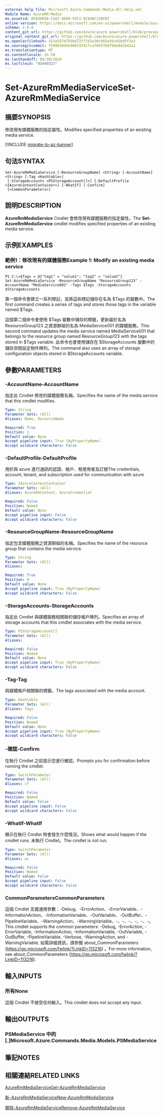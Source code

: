 ```yaml
---
external help file: Microsoft.Azure.Commands.Media.dll-Help.xml
Module Name: AzureRM.Media
ms.assetid: 0FA49058-F3A7-4ED9-93F2-0C84BC130FB7
online version: https://docs.microsoft.com/en-us/powershell/module/azurerm.media/set-azurermmediaservice
schema: 2.0.0
content_git_url: https://github.com/Azure/azure-powershell/blob/preview/src/ResourceManager/Media/Commands.Media/help/Set-AzureRmMediaService.md
original_content_git_url: https://github.com/Azure/azure-powershell/blob/preview/src/ResourceManager/Media/Commands.Media/help/Set-AzureRmMediaService.md
ms.openlocfilehash: 413a357d793bd72ff7d1e30cb65e56cb5bd5f3a3
ms.sourcegitcommit: f599b50d5e980197d1fca769378df90a842b42a1
ms.translationtype: MT
ms.contentlocale: zh-TW
ms.lasthandoff: 08/20/2020
ms.locfileid: "93449323"
---
```

# <span data-ttu-id="15c3d-101">Set-AzureRmMediaService</span><span class="sxs-lookup"><span data-stu-id="15c3d-101">Set-AzureRmMediaService</span></span>

## <span data-ttu-id="15c3d-102">摘要</span><span class="sxs-lookup"><span data-stu-id="15c3d-102">SYNOPSIS</span></span>
<span data-ttu-id="15c3d-103">修改現有媒體服務的指定屬性。</span><span class="sxs-lookup"><span data-stu-id="15c3d-103">Modifies specified properties of an existing media service.</span></span>

[!INCLUDE [migrate-to-az-banner](../../includes/migrate-to-az-banner.md)]

## <span data-ttu-id="15c3d-104">句法</span><span class="sxs-lookup"><span data-stu-id="15c3d-104">SYNTAX</span></span>

```
Set-AzureRmMediaService [-ResourceGroupName] <String> [-AccountName] <String> [-Tag <Hashtable>]
 [-StorageAccounts <PSStorageAccount[]>] [-DefaultProfile <IAzureContextContainer>] [-WhatIf] [-Confirm]
 [<CommonParameters>]
```

## <span data-ttu-id="15c3d-105">說明</span><span class="sxs-lookup"><span data-stu-id="15c3d-105">DESCRIPTION</span></span>
<span data-ttu-id="15c3d-106">**AzureRmMediaService** Cmdlet 會修改現有媒體服務的指定屬性。</span><span class="sxs-lookup"><span data-stu-id="15c3d-106">The **Set-AzureRmMediaService** cmdlet modifies specified properties of an existing media service.</span></span>

## <span data-ttu-id="15c3d-107">示例</span><span class="sxs-lookup"><span data-stu-id="15c3d-107">EXAMPLES</span></span>

### <span data-ttu-id="15c3d-108">範例1：修改現有的媒體服務</span><span class="sxs-lookup"><span data-stu-id="15c3d-108">Example 1: Modify an existing media service</span></span>
```
PS C:\>$Tags = @{"tag1" = "value1"; "tag2" = "value2"}
Set-AzureRmMediaService -ResourceGroupName "ResourceGroup123" -AccountName "MediaService001" -Tags $Tags -StorageAccounts $StorageAccounts
```

<span data-ttu-id="15c3d-109">第一個命令會建立一系列標記，並將這些標記儲存在名為 $Tags 的變數中。</span><span class="sxs-lookup"><span data-stu-id="15c3d-109">The first command creates a series of tags and stores those tags in the variable named $Tags.</span></span>

<span data-ttu-id="15c3d-110">這個第二個命令會使用 $Tags 變數中儲存的標籤，更新屬於名為 ResourceGroup123 之資源群組的名為 MediaService001 的媒體服務。</span><span class="sxs-lookup"><span data-stu-id="15c3d-110">This second command updates the media service named MediaService001 that belongs to the resource group named ResourceGroup123 with the tags stored in $Tags variable.</span></span>
<span data-ttu-id="15c3d-111">此命令也會使用儲存在 $StorageAccounts 變數中的儲存空間設定物件陣列。</span><span class="sxs-lookup"><span data-stu-id="15c3d-111">The command also uses an array of storage configuration objects stored in $StorageAccounts variable.</span></span>

## <span data-ttu-id="15c3d-112">參數</span><span class="sxs-lookup"><span data-stu-id="15c3d-112">PARAMETERS</span></span>

### <span data-ttu-id="15c3d-113">-AccountName</span><span class="sxs-lookup"><span data-stu-id="15c3d-113">-AccountName</span></span>
<span data-ttu-id="15c3d-114">指定此 Cmdlet 修改的媒體服務名稱。</span><span class="sxs-lookup"><span data-stu-id="15c3d-114">Specifies the name of the media service that this cmdlet modifies.</span></span>

```yaml
Type: String
Parameter Sets: (All)
Aliases: Name, ResourceName

Required: True
Position: 1
Default value: None
Accept pipeline input: True (ByPropertyName)
Accept wildcard characters: False
```

### <span data-ttu-id="15c3d-115">-DefaultProfile</span><span class="sxs-lookup"><span data-stu-id="15c3d-115">-DefaultProfile</span></span>
<span data-ttu-id="15c3d-116">用於與 azure 進行通訊的認證、帳戶、租使用者及訂閱</span><span class="sxs-lookup"><span data-stu-id="15c3d-116">The credentials, account, tenant, and subscription used for communication with azure</span></span>

```yaml
Type: IAzureContextContainer
Parameter Sets: (All)
Aliases: AzureRmContext, AzureCredential

Required: False
Position: Named
Default value: None
Accept pipeline input: False
Accept wildcard characters: False
```

### <span data-ttu-id="15c3d-117">-ResourceGroupName</span><span class="sxs-lookup"><span data-stu-id="15c3d-117">-ResourceGroupName</span></span>
<span data-ttu-id="15c3d-118">指定包含媒體服務之資源群組的名稱。</span><span class="sxs-lookup"><span data-stu-id="15c3d-118">Specifies the name of the resource group that contains the media service.</span></span>

```yaml
Type: String
Parameter Sets: (All)
Aliases:

Required: True
Position: 0
Default value: None
Accept pipeline input: True (ByPropertyName)
Accept wildcard characters: False
```

### <span data-ttu-id="15c3d-119">-StorageAccounts</span><span class="sxs-lookup"><span data-stu-id="15c3d-119">-StorageAccounts</span></span>
<span data-ttu-id="15c3d-120">指定此 Cmdlet 與媒體服務相關聯的儲存帳戶陣列。</span><span class="sxs-lookup"><span data-stu-id="15c3d-120">Specifies an array of storage accounts that this cmdlet associates with the media service.</span></span>

```yaml
Type: PSStorageAccount[]
Parameter Sets: (All)
Aliases:

Required: False
Position: Named
Default value: None
Accept pipeline input: True (ByPropertyName)
Accept wildcard characters: False
```

### <span data-ttu-id="15c3d-121">-Tag</span><span class="sxs-lookup"><span data-stu-id="15c3d-121">-Tag</span></span>
<span data-ttu-id="15c3d-122">與媒體帳戶相關聯的標籤。</span><span class="sxs-lookup"><span data-stu-id="15c3d-122">The tags associated with the media account.</span></span>

```yaml
Type: Hashtable
Parameter Sets: (All)
Aliases: Tags

Required: False
Position: Named
Default value: None
Accept pipeline input: True (ByPropertyName)
Accept wildcard characters: False
```

### <span data-ttu-id="15c3d-123">-確認</span><span class="sxs-lookup"><span data-stu-id="15c3d-123">-Confirm</span></span>
<span data-ttu-id="15c3d-124">在執行 Cmdlet 之前提示您進行確認。</span><span class="sxs-lookup"><span data-stu-id="15c3d-124">Prompts you for confirmation before running the cmdlet.</span></span>

```yaml
Type: SwitchParameter
Parameter Sets: (All)
Aliases: cf

Required: False
Position: Named
Default value: False
Accept pipeline input: False
Accept wildcard characters: False
```

### <span data-ttu-id="15c3d-125">-WhatIf</span><span class="sxs-lookup"><span data-stu-id="15c3d-125">-WhatIf</span></span>
<span data-ttu-id="15c3d-126">顯示在執行 Cmdlet 時會發生什麼情況。</span><span class="sxs-lookup"><span data-stu-id="15c3d-126">Shows what would happen if the cmdlet runs.</span></span>
<span data-ttu-id="15c3d-127">未執行 Cmdlet。</span><span class="sxs-lookup"><span data-stu-id="15c3d-127">The cmdlet is not run.</span></span>

```yaml
Type: SwitchParameter
Parameter Sets: (All)
Aliases: wi

Required: False
Position: Named
Default value: False
Accept pipeline input: False
Accept wildcard characters: False
```

### <span data-ttu-id="15c3d-128">CommonParameters</span><span class="sxs-lookup"><span data-stu-id="15c3d-128">CommonParameters</span></span>
<span data-ttu-id="15c3d-129">這個 Cmdlet 支援通用參數：-Debug、-ErrorAction、-ErrorVariable、-InformationAction、-InformationVariable、-OutVariable、-OutBuffer、-PipelineVariable、-WarningAction、-WarningVariable、-、-、-、-、-、-。</span><span class="sxs-lookup"><span data-stu-id="15c3d-129">This cmdlet supports the common parameters: -Debug, -ErrorAction, -ErrorVariable, -InformationAction, -InformationVariable, -OutVariable, -OutBuffer, -PipelineVariable, -Verbose, -WarningAction, and -WarningVariable.</span></span> <span data-ttu-id="15c3d-130">如需詳細資訊，請參閱 about_CommonParameters (https://go.microsoft.com/fwlink/?LinkID=113216) 。</span><span class="sxs-lookup"><span data-stu-id="15c3d-130">For more information, see about_CommonParameters (https://go.microsoft.com/fwlink/?LinkID=113216).</span></span>

## <span data-ttu-id="15c3d-131">輸入</span><span class="sxs-lookup"><span data-stu-id="15c3d-131">INPUTS</span></span>

### <span data-ttu-id="15c3d-132">所有</span><span class="sxs-lookup"><span data-stu-id="15c3d-132">None</span></span>
<span data-ttu-id="15c3d-133">這個 Cmdlet 不接受任何輸入。</span><span class="sxs-lookup"><span data-stu-id="15c3d-133">This cmdlet does not accept any input.</span></span>

## <span data-ttu-id="15c3d-134">輸出</span><span class="sxs-lookup"><span data-stu-id="15c3d-134">OUTPUTS</span></span>

### <span data-ttu-id="15c3d-135">PSMediaService 中的 [.]</span><span class="sxs-lookup"><span data-stu-id="15c3d-135">Microsoft.Azure.Commands.Media.Models.PSMediaService</span></span>

## <span data-ttu-id="15c3d-136">筆記</span><span class="sxs-lookup"><span data-stu-id="15c3d-136">NOTES</span></span>

## <span data-ttu-id="15c3d-137">相關連結</span><span class="sxs-lookup"><span data-stu-id="15c3d-137">RELATED LINKS</span></span>

[<span data-ttu-id="15c3d-138">AzureRmMediaService</span><span class="sxs-lookup"><span data-stu-id="15c3d-138">Get-AzureRmMediaService</span></span>](./Get-AzureRmMediaService.md)

[<span data-ttu-id="15c3d-139">新-AzureRmMediaService</span><span class="sxs-lookup"><span data-stu-id="15c3d-139">New-AzureRmMediaService</span></span>](./New-AzureRmMediaService.md)

[<span data-ttu-id="15c3d-140">移除-AzureRmMediaService</span><span class="sxs-lookup"><span data-stu-id="15c3d-140">Remove-AzureRmMediaService</span></span>](./Remove-AzureRmMediaService.md)


